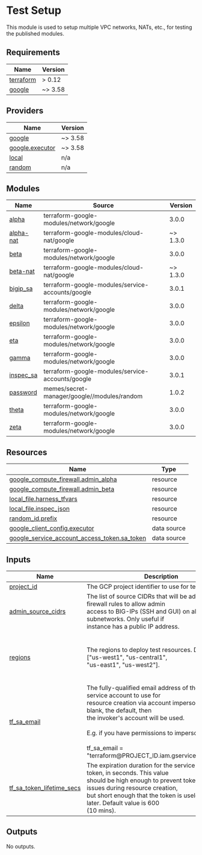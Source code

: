 # Test Setup

This module is used to setup multiple VPC networks, NATs, etc., for testing the
published modules.

<!-- BEGINNING OF PRE-COMMIT-TERRAFORM DOCS HOOK -->
## Requirements

| Name | Version |
|------|---------|
| <a name="requirement_terraform"></a> [terraform](#requirement\_terraform) | > 0.12 |
| <a name="requirement_google"></a> [google](#requirement\_google) | ~> 3.58 |

## Providers

| Name | Version |
|------|---------|
| <a name="provider_google"></a> [google](#provider\_google) | ~> 3.58 |
| <a name="provider_google.executor"></a> [google.executor](#provider\_google.executor) | ~> 3.58 |
| <a name="provider_local"></a> [local](#provider\_local) | n/a |
| <a name="provider_random"></a> [random](#provider\_random) | n/a |

## Modules

| Name | Source | Version |
|------|--------|---------|
| <a name="module_alpha"></a> [alpha](#module\_alpha) | terraform-google-modules/network/google | 3.0.0 |
| <a name="module_alpha-nat"></a> [alpha-nat](#module\_alpha-nat) | terraform-google-modules/cloud-nat/google | ~> 1.3.0 |
| <a name="module_beta"></a> [beta](#module\_beta) | terraform-google-modules/network/google | 3.0.0 |
| <a name="module_beta-nat"></a> [beta-nat](#module\_beta-nat) | terraform-google-modules/cloud-nat/google | ~> 1.3.0 |
| <a name="module_bigip_sa"></a> [bigip\_sa](#module\_bigip\_sa) | terraform-google-modules/service-accounts/google | 3.0.1 |
| <a name="module_delta"></a> [delta](#module\_delta) | terraform-google-modules/network/google | 3.0.0 |
| <a name="module_epsilon"></a> [epsilon](#module\_epsilon) | terraform-google-modules/network/google | 3.0.0 |
| <a name="module_eta"></a> [eta](#module\_eta) | terraform-google-modules/network/google | 3.0.0 |
| <a name="module_gamma"></a> [gamma](#module\_gamma) | terraform-google-modules/network/google | 3.0.0 |
| <a name="module_inspec_sa"></a> [inspec\_sa](#module\_inspec\_sa) | terraform-google-modules/service-accounts/google | 3.0.1 |
| <a name="module_password"></a> [password](#module\_password) | memes/secret-manager/google//modules/random | 1.0.2 |
| <a name="module_theta"></a> [theta](#module\_theta) | terraform-google-modules/network/google | 3.0.0 |
| <a name="module_zeta"></a> [zeta](#module\_zeta) | terraform-google-modules/network/google | 3.0.0 |

## Resources

| Name | Type |
|------|------|
| [google_compute_firewall.admin_alpha](https://registry.terraform.io/providers/hashicorp/google/latest/docs/resources/compute_firewall) | resource |
| [google_compute_firewall.admin_beta](https://registry.terraform.io/providers/hashicorp/google/latest/docs/resources/compute_firewall) | resource |
| [local_file.harness_tfvars](https://registry.terraform.io/providers/hashicorp/local/latest/docs/resources/file) | resource |
| [local_file.inspec_json](https://registry.terraform.io/providers/hashicorp/local/latest/docs/resources/file) | resource |
| [random_id.prefix](https://registry.terraform.io/providers/hashicorp/random/latest/docs/resources/id) | resource |
| [google_client_config.executor](https://registry.terraform.io/providers/hashicorp/google/latest/docs/data-sources/client_config) | data source |
| [google_service_account_access_token.sa_token](https://registry.terraform.io/providers/hashicorp/google/latest/docs/data-sources/service_account_access_token) | data source |

## Inputs

| Name | Description | Type | Default | Required |
|------|-------------|------|---------|:--------:|
| <a name="input_project_id"></a> [project\_id](#input\_project\_id) | The GCP project identifier to use for testing. | `string` | n/a | yes |
| <a name="input_admin_source_cidrs"></a> [admin\_source\_cidrs](#input\_admin\_source\_cidrs) | The list of source CIDRs that will be added to firewall rules to allow admin<br>access to BIG-IPs (SSH and GUI) on alpha and beta subnetworks. Only useful if<br>instance has a public IP address. | `list(string)` | <pre>[<br>  "0.0.0.0/0"<br>]</pre> | no |
| <a name="input_regions"></a> [regions](#input\_regions) | The regions to deploy test resources. Default is ["us-west1", "us-central1",<br>"us-east1", "us-west2"]. | `list(string)` | <pre>[<br>  "us-west1",<br>  "us-central1",<br>  "us-east1",<br>  "us-west2"<br>]</pre> | no |
| <a name="input_tf_sa_email"></a> [tf\_sa\_email](#input\_tf\_sa\_email) | The fully-qualified email address of the Terraform service account to use for<br>resource creation via account impersonation. If left blank, the default, then<br>the invoker's account will be used.<br><br>E.g. if you have permissions to impersonate:<br><br>tf\_sa\_email = "terraform@PROJECT\_ID.iam.gserviceaccount.com" | `string` | `""` | no |
| <a name="input_tf_sa_token_lifetime_secs"></a> [tf\_sa\_token\_lifetime\_secs](#input\_tf\_sa\_token\_lifetime\_secs) | The expiration duration for the service account token, in seconds. This value<br>should be high enough to prevent token timeout issues during resource creation,<br>but short enough that the token is useless replayed later. Default value is 600<br>(10 mins). | `number` | `600` | no |

## Outputs

No outputs.
<!-- END OF PRE-COMMIT-TERRAFORM DOCS HOOK -->
